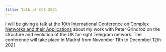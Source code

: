 ```yaml
---
title: Talk at CCS 2021
---
```


I will be giving a talk at the [10th International Conference on Complex Networks and their Applications](https://complexnetworks.org/) about my work with Peter Grindrod on the structure and evolution of the UK far-right Telegram network. The conference will take place in Madrid from November 11th to December 12th 2021.


